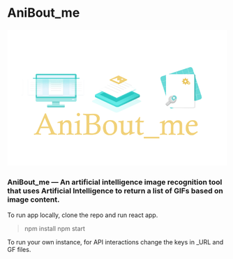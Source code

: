 # AniBout_me

<h3 align="center"><img src="./scan.gif" alt="app_logo"/></h3>

<h3 align="left">AniBout_me — An artificial intelligence image recognition tool that uses Artificial Intelligence to return a list of GIFs based on image content.</h3>

To run app locally, clone the repo and run react app.
> npm install
> npm start

To run your own instance, for API interactions change the keys in _URL and GF files.





